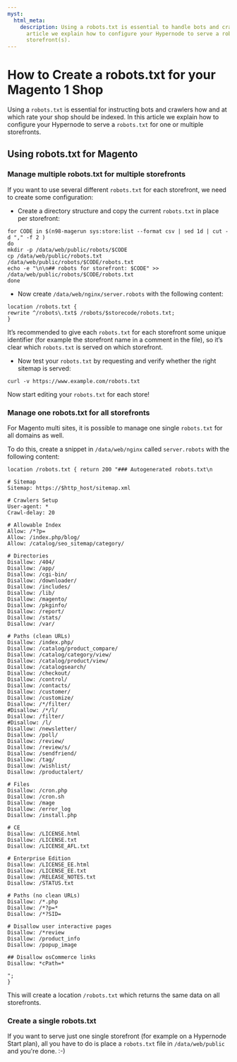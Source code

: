 ```yaml
---
myst:
  html_meta:
    description: Using a robots.txt is essential to handle bots and crawlers. In this
      article we explain how to configure your Hypernode to serve a robots.txt for
      storefront(s).
---
```


<!-- source: https://support.hypernode.com/en/ecommerce/magento-1/how-to-create-a-robots-txt-for-your-magento-1-shop/ -->

# How to Create a robots.txt for your Magento 1 Shop

Using a `robots.txt` is essential for instructing bots and crawlers how and at which rate your shop should be indexed. In this article we explain how to configure your Hypernode to serve a `robots.txt` for one or multiple storefronts.

## Using robots.txt for Magento

### Manage multiple robots.txt for multiple storefronts

If you want to use several different `robots.txt` for each storefront, we need to create some configuration:

- Create a directory structure and copy the current `robots.txt` in place per storefront:

```nginx
for CODE in $(n98-magerun sys:store:list --format csv | sed 1d | cut -d "," -f 2 )
do
mkdir -p /data/web/public/robots/$CODE
cp /data/web/public/robots.txt /data/web/public/robots/$CODE/robots.txt
echo -e "\n\n## robots for storefront: $CODE" >> /data/web/public/robots/$CODE/robots.txt
done
```

- Now create `/data/web/nginx/server.robots` with the following content:

```nginx
location /robots.txt {
rewrite ^/robots\.txt$ /robots/$storecode/robots.txt;
}
```

It’s recommended to give each `robots.txt` for each storefront some unique identifier (for example the storefront name in a comment in the file), so it’s clear which `robots.txt` is served on which storefront.

- Now test your `robots.txt` by requesting and verify whether the right sitemap is served:

```nginx
curl -v https://www.example.com/robots.txt
```

Now start editing your `robots.txt` for each store!

### Manage one robots.txt for all storefronts

For Magento multi sites, it is possible to manage one single `robots.txt` for all domains as well.

To do this, create a snippet in `/data/web/nginx` called `server.robots` with the following content:

```
location /robots.txt { return 200 "### Autogenerated robots.txt\n

# Sitemap
Sitemap: https://$http_host/sitemap.xml

# Crawlers Setup
User-agent: *
Crawl-delay: 20

# Allowable Index
Allow: /*?p=
Allow: /index.php/blog/
Allow: /catalog/seo_sitemap/category/

# Directories
Disallow: /404/
Disallow: /app/
Disallow: /cgi-bin/
Disallow: /downloader/
Disallow: /includes/
Disallow: /lib/
Disallow: /magento/
Disallow: /pkginfo/
Disallow: /report/
Disallow: /stats/
Disallow: /var/

# Paths (clean URLs)
Disallow: /index.php/
Disallow: /catalog/product_compare/
Disallow: /catalog/category/view/
Disallow: /catalog/product/view/
Disallow: /catalogsearch/
Disallow: /checkout/
Disallow: /control/
Disallow: /contacts/
Disallow: /customer/
Disallow: /customize/
Disallow: /*/filter/
#Disallow: /*/l/
Disallow: /filter/
#Disallow: /l/
Disallow: /newsletter/
Disallow: /poll/
Disallow: /review/
Disallow: /review/s/
Disallow: /sendfriend/
Disallow: /tag/
Disallow: /wishlist/
Disallow: /productalert/

# Files
Disallow: /cron.php
Disallow: /cron.sh
Disallow: /mage
Disallow: /error_log
Disallow: /install.php

# CE
Disallow: /LICENSE.html
Disallow: /LICENSE.txt
Disallow: /LICENSE_AFL.txt

# Enterprise Edition
Disallow: /LICENSE_EE.html
Disallow: /LICENSE_EE.txt
Disallow: /RELEASE_NOTES.txt
Disallow: /STATUS.txt

# Paths (no clean URLs)
Disallow: /*.php
Disallow: /*?p=*
Disallow: /*?SID=

# Disallow user interactive pages
Disallow: /*review
Disallow: /product_info
Disallow: /popup_image

## Disallow osCommerce links
Disallow: *cPath=*

";
}
```

This will create a location `/robots.txt` which returns the same data on all storefronts.

### Create a single robots.txt

If you want to serve just one single storefront (for example on a Hypernode Start plan), all you have to do is place a `robots.txt` file in `/data/web/public` and you're done. :-)
